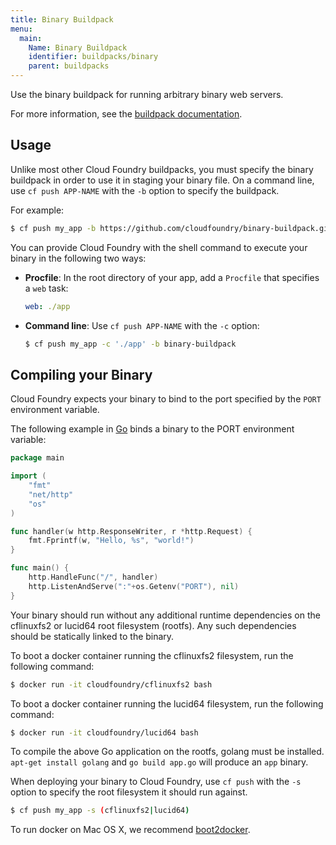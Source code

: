 ```yaml
---
title: Binary Buildpack
menu:
  main:
    Name: Binary Buildpack
    identifier: buildpacks/binary
    parent: buildpacks
---
```




Use the binary buildpack for running arbitrary binary web servers.

For more information, see the [buildpack documentation](../index.html).

## Usage ##

Unlike most other Cloud Foundry buildpacks, you must specify the binary
buildpack in order to use it in staging your binary file.
On a command line, use `cf push APP-NAME` with the `-b` option to specify the
buildpack.

For example:

```bash
$ cf push my_app -b https://github.com/cloudfoundry/binary-buildpack.git
```

You can provide Cloud Foundry with the shell command to execute your binary in
the following two ways:

* **Procfile**: In the root directory of your app, add a `Procfile` that
specifies a `web` task:

   	```yaml
   	web: ./app
	```
* **Command line**: Use `cf push APP-NAME` with the `-c` option:

   	```bash
   	$ cf push my_app -c './app' -b binary-buildpack
   	```

## Compiling your Binary ##

Cloud Foundry expects your binary to bind to the port specified by the `PORT`
environment variable.

The following example in [Go](https://golang.org/) binds a binary to the PORT environment variable:

```go
package main

import (
	"fmt"
	"net/http"
	"os"
)

func handler(w http.ResponseWriter, r *http.Request) {
	fmt.Fprintf(w, "Hello, %s", "world!")
}

func main() {
	http.HandleFunc("/", handler)
	http.ListenAndServe(":"+os.Getenv("PORT"), nil)
}
```

Your binary should run without any additional runtime dependencies on the cflinuxfs2 or lucid64 root filesystem (rootfs).
Any such dependencies should be statically linked to the binary.

To boot a docker container running the cflinuxfs2 filesystem, run the following
command:

```bash
$ docker run -it cloudfoundry/cflinuxfs2 bash
```

To boot a docker container running the lucid64 filesystem, run the following
command:

```bash
$ docker run -it cloudfoundry/lucid64 bash
```

To compile the above Go application on the rootfs, golang must be installed. `apt-get install golang` and `go build app.go` will produce an `app` binary.

When deploying your binary to Cloud Foundry, use `cf push` with the `-s` option to specify the root filesystem it should run against.

```bash
$ cf push my_app -s (cflinuxfs2|lucid64)
```

To run docker on Mac OS X, we recommend [boot2docker](http://boot2docker.io/).